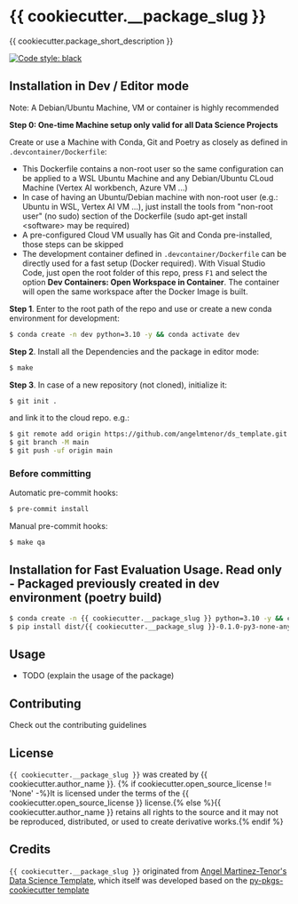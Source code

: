 # {{ cookiecutter.__package_slug }}

{{ cookiecutter.package_short_description }}

[![Code style: black](https://img.shields.io/badge/code%20style-black-000000.svg)](https://github.com/psf/black)<br>

## Installation in Dev / Editor mode

Note: A Debian/Ubuntu Machine, VM or container is highly recommended


**Step 0: One-time Machine setup only valid for all Data Science Projects**

Create or use a Machine with Conda, Git and Poetry as closely as defined in `.devcontainer/Dockerfile`:

- This Dockerfile contains a non-root user so the same configuration can be applied to a WSL Ubuntu Machine and any Debian/Ubuntu CLoud Machine (Vertex AI workbench, Azure VM ...)
- In case of having an Ubuntu/Debian machine with non-root user (e.g.: Ubuntu in WSL, Vertex AI VM ...), just install the tools from  "non-root user" (no sudo) section of the Dockerfile  (sudo apt-get install \<software\> may be required)
- A pre-configured Cloud VM usually has Git and Conda pre-installed, those steps can be skipped
- The development container defined in `.devcontainer/Dockerfile` can be directly used for a fast setup (Docker required).  With Visual Studio Code, just open the root folder of this repo, press `F1` and select the option **Dev Containers: Open Workspace in Container**. The container will open the same workspace after the Docker Image is built.


**Step 1**. Enter to the root path of the repo and use or create a new conda environment for development:

```bash
$ conda create -n dev python=3.10 -y && conda activate dev
```

**Step 2**. Install all the Dependencies and the package in editor mode:

```bash
$ make
```

**Step 3**. In case of a new repository (not cloned), initialize it:

```bash
$ git init .
```
and link it to the cloud repo. e.g.:
```bash
$ git remote add origin https://github.com/angelmtenor/ds_template.git
$ git branch -M main
$ git push -uf origin main
```

### Before committing

Automatic pre-commit hooks:
```bash
$ pre-commit install
```
Manual pre-commit hooks:
```bash
$ make qa
```

## Installation for Fast Evaluation Usage. Read only - Packaged previously created in dev environment (poetry build)


```bash
$ conda create -n {{ cookiecutter.__package_slug }} python=3.10 -y && conda activate sales
$ pip install dist/{{ cookiecutter.__package_slug }}-0.1.0-py3-none-any.whl
```


## Usage

- TODO (explain the usage of the package)

## Contributing

Check out the contributing guidelines

## License

`{{ cookiecutter.__package_slug }}` was created by {{ cookiecutter.author_name }}. {% if cookiecutter.open_source_license != 'None' -%}It is licensed under the terms of the {{ cookiecutter.open_source_license }} license.{% else %}{{ cookiecutter.author_name }} retains all rights to the source and it may not be reproduced, distributed, or used to create derivative works.{% endif %}

## Credits

`{{ cookiecutter.__package_slug }}` originated from [Angel Martinez-Tenor's Data Science Template](https://github.com/angelmtenor/ds-template), which itself was developed based on the [py-pkgs-cookiecutter template](https://github.com/py-pkgs/py-pkgs-cookiecutter)

